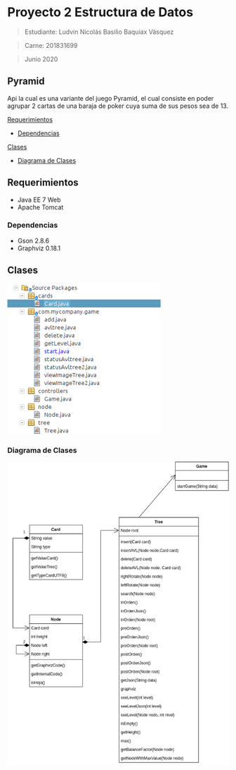 # Proyecto 2 Estructura de Datos
> Estudiante: Ludvin Nicolás Basilio Baquiax Vásquez

> Carne: 201831699

> Junio 2020

## Pyramid

Api la cual es una variante del juego Pyramid, el cual consiste en poder agrupar 2 cartas de una baraja de poker cuya suma de sus pesos sea de 13.

[Requerimientos](#requeqrimientos)

- [Dependencias](#dependencias)

[Clases](#clases)

- [Diagrama de Clases](#diagrama)

## Requerimientos <a name="requerimientos"></a>

- Java EE 7 Web
- Apache Tomcat

### Dependencias <a name="dependencias"></a>

- Gson 2.8.6
- Graphviz 0.18.1

## Clases<a name="clases"></a>

![clases](images/clases.png)

### Diagrama de Clases <a name="diagrama"></a>

![diagramaDeClases](images/diagramaDeClases.png)
